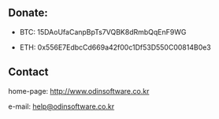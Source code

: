 ## Donate:

- BTC: 15DAoUfaCanpBpTs7VQBK8dRmbQqEnF9WG

- ETH: 0x556E7EdbcCd669a42f00c1Df53D550C00814B0e3

## Contact

home-page: http://www.odinsoftware.co.kr

e-mail: help@odinsoftware.co.kr